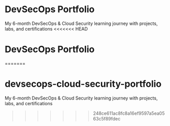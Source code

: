 # DevSecOps Portfolio

My 6-month DevSecOps & Cloud Security learning journey with projects, labs, and certifications
<<<<<<< HEAD
# DevSecOps Portfolio
=======
# devsecops-cloud-security-portfolio
My 6-month DevSecOps &amp; Cloud Security learning journey with projects, labs, and certifications
>>>>>>> 248ce611ac8fc8a16ef9597a5ea0563c5f89fdec
